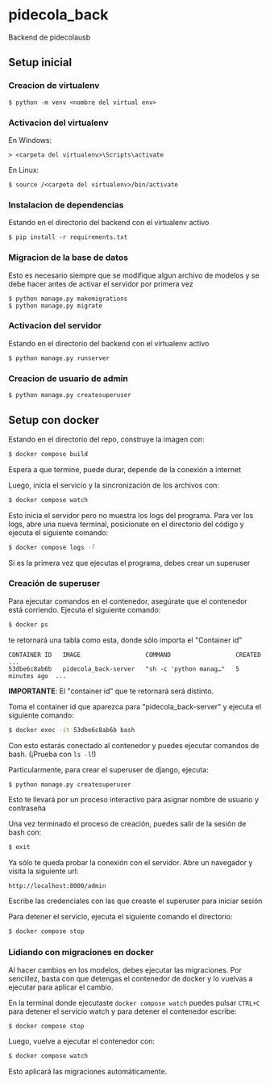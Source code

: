 # pidecola_back
Backend de pidecolausb

## Setup inicial
### Creacion de virtualenv
```
$ python -m venv <nombre del virtual env>
```

### Activacion del virtualenv
En Windows:
```
> <carpeta del virtualenv>\Scripts\activate
```

En Linux:
```
$ source /<carpeta del virtualenv>/bin/activate
```

### Instalacion de dependencias

Estando en el directorio del backend con el virtualenv activo

```
$ pip install -r requirements.txt
```

### Migracion de la base de datos

Esto es necesario siempre que se modifique algun archivo de modelos
y se debe hacer antes de activar el servidor por primera vez

```
$ python manage.py makemigrations
$ python manage.py migrate
```

### Activacion del servidor

Estando en el directorio del backend con el virtualenv activo

```
$ python manage.py runserver
```

### Creacion de usuario de admin
```
$ python manage.py createsuperuser
```


## Setup con docker

Estando en el directorio del repo, construye la imagen con:
```bash
$ docker compose build
```
Espera a que termine, puede durar, depende de la conexión a internet

Luego, inicia el servicio y la sincronización de los archivos con:
```bash
$ docker compose watch
```
Esto inicia el servidor pero no muestra los logs del programa.
Para ver los logs, abre una nueva terminal, posicionate en el directorio
del código y ejecuta el siguiente comando:
```bash
$ docker compose logs -f
```

Si es la primera vez que ejecutas el programa, debes crear un superuser

### Creación de superuser
Para ejecutar comandos en el contenedor, asegúrate que el contenedor está corriendo.
Ejecuta el siguiente comando:
```bash
$ docker ps
```
te retornará una tabla como esta, donde sólo importa el "Container id"
```
CONTAINER ID   IMAGE                  COMMAND                  CREATED        ...
53dbe6c8ab6b   pidecola_back-server   "sh -c 'python manag…"   5 minutes ago  ...
```
**IMPORTANTE**: El "container id" que te retornará será distinto.

Toma el container id que aparezca para "pidecola_back-server" y ejecuta el siguiente comando:

```bash
$ docker exec -it 53dbe6c8ab6b bash
```
Con esto estarás conectado al contenedor y puedes ejecutar comandos de bash. (¡Prueba con `ls -l`!)

Particularmente, para crear el superuser de django, ejecuta:

``` bash
$ python manage.py createsuperuser
```
Esto te llevará por un proceso interactivo para asignar nombre de usuario y contraseña

Una vez terminado el proceso de creación, puedes salir de la sesión de bash con:
``` bash
$ exit
```

Ya sólo te queda probar la conexión con el servidor. Abre un navegador y visita la siguiente url:
```
http://localhost:8000/admin
```
Escribe las credenciales con las que creaste el superuser para iniciar sesión

Para detener el servicio, ejecuta el siguiente comando el directorio:
``` bash
$ docker compose stop
```
### Lidiando con migraciones en docker
Al hacer cambios en los modelos, debes ejecutar las migraciones.
Por sencillez, basta con que detengas el contenedor de docker y lo
vuelvas a ejecutar para aplicar el cambio.

En la terminal donde ejecutaste `docker compose watch` puedes pulsar `CTRL+C` para detener el servicio watch y
para detener el contenedor escribe:
``` bash
$ docker compose stop
```
Luego, vuelve a ejecutar el contenedor con:
```bash
$ docker compose watch
```
Esto aplicará las migraciones automáticamente.
